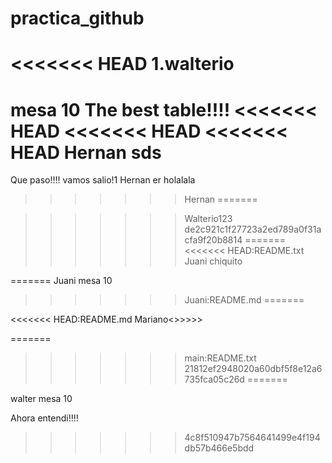 

# practica_github
<<<<<<< HEAD
1.walterio
=======

mesa 10
The best table!!!!
<<<<<<< HEAD
<<<<<<< HEAD
<<<<<<< HEAD
Hernan sds
=======

Que paso!!!! 
vamos salio!1
Hernan er
holalala

>>>>>>> Hernan
=======


>>>>>>> Walterio123
>>>>>>> de2c921c1f27723a2ed789a0f31acfa9f20b8814
=======
<<<<<<< HEAD:README.txt
Juani chiquito 

=======
Juani mesa 10 
>>>>>>> Juani:README.md
=======

<<<<<<< HEAD:README.md
Mariano<>>>>>

=======
>>>>>>> main:README.txt
>>>>>>> 21812ef2948020a60dbf5f8e12a6735fca05c26d
=======

walter mesa 10

Ahora entendi!!!!
>>>>>>> 4c8f510947b7564641499e4f194db57b466e5bdd
